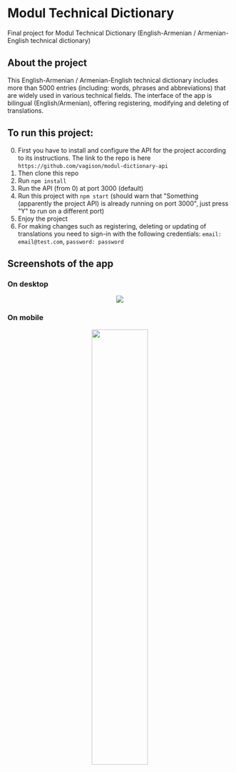 # Modul Technical Dictionary
Final project for Modul Technical Dictionary (English-Armenian / Armenian-English technical dictionary)

## About the project
This English-Armenian / Armenian-English technical dictionary includes more than 5000 entries (including: words, phrases and abbreviations) that are widely used in various technical fields. The interface of the app is bilingual (English/Armenian), offering registering, modifying and deleting of translations.

## To run this project:
0. First you have to install and configure the API for the project according to its instructions. The link to the repo is here `https://github.com/vagison/modul-dictionary-api`
1. Then clone this repo
2. Run `npm install`
3. Run the API (from 0) at port 3000 (default)
4. Run this project with `npm start` (should warn that "Something (apparently the project API) is already running on port 3000", just press "Y" to run on a different port)
5. Enjoy the project
6. For making changes such as registering, deleting or updating of translations you need to sign-in with the following credentials: 
   `email: email@test.com`, `password: password`

## Screenshots of the app

### On desktop
<p align="center">
  <img align="center" src="https://user-images.githubusercontent.com/81805058/152404015-606a59f9-c4f4-4718-b9bc-0d75165b08d9.png">
</p>

### On mobile
<p align="center">
  <img width=50% height=50% align="center" src="https://user-images.githubusercontent.com/81805058/152404325-bc5a619f-8fd1-41d1-8c8f-761316a0e4ab.png">
</p>
